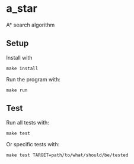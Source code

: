 # a_star

A\* search algorithm

## Setup

Install with

```
make install
```

Run the program with:

```
make run
```

## Test

Run all tests with:

```
make test
```

Or specific tests with:

```
make test TARGET=path/to/what/should/be/tested
```
